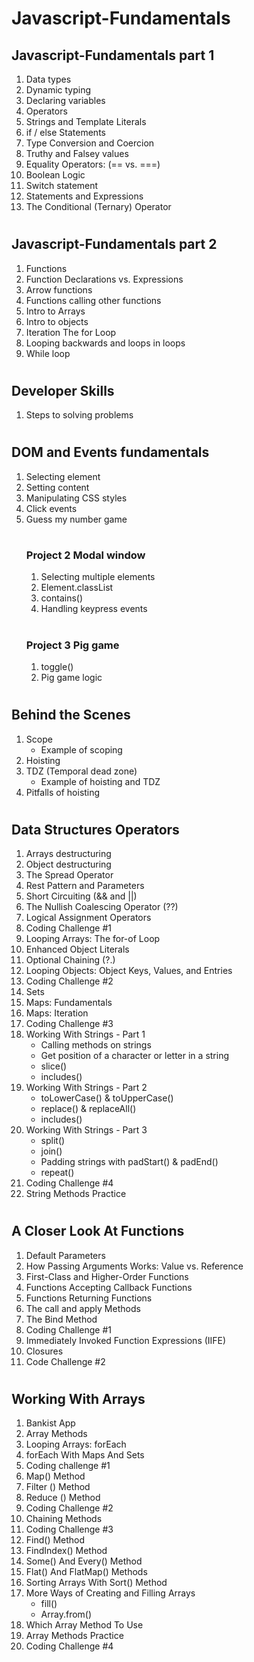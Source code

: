 # Javascript-Fundamentals

## Javascript-Fundamentals part 1 
1. Data types
2. Dynamic typing
3. Declaring variables
4. Operators
5. Strings and Template Literals
6. if / else Statements
7. Type Conversion and Coercion
8. Truthy and Falsey values
9. Equality Operators: (== vs. ===)
10. Boolean Logic
11. Switch statement
12. Statements and Expressions
13. The Conditional (Ternary) Operator
#
## Javascript-Fundamentals part 2
1. Functions
2. Function Declarations vs. Expressions
3. Arrow functions
4. Functions calling other functions
5. Intro to Arrays
6. Intro to objects
7. Iteration The for Loop
8. Looping backwards and loops in loops
9. While loop
#
## Developer Skills
1. Steps to solving problems
#
## DOM and Events fundamentals
1. Selecting element
2. Setting content
3. Manipulating CSS styles
4. Click events
5. Guess my number game  
    #
    ### Project 2 Modal window
    1. Selecting multiple elements
    2. Element.classList
    3. contains()
    4. Handling keypress events  
    #
    ### Project 3 Pig game
    1. toggle()
    2. Pig game logic
#
## Behind the Scenes
1. Scope
    * Example of scoping
2. Hoisting
3. TDZ (Temporal dead zone)
    * Example of hoisting and TDZ
4. Pitfalls of hoisting
#
## Data Structures Operators
1. Arrays destructuring
2. Object destructuring
3. The Spread Operator
4. Rest Pattern and Parameters
5. Short Circuiting (&& and ||)
6. The Nullish Coalescing Operator (??)
7. Logical Assignment Operators
8. Coding Challenge #1
9. Looping Arrays: The for-of Loop
10. Enhanced Object Literals
11. Optional Chaining (?.)
12. Looping Objects: Object Keys, Values, and Entries
13. Coding Challenge #2
14. Sets
15. Maps: Fundamentals
16. Maps: Iteration
17. Coding Challenge #3
18. Working With Strings - Part 1
    * Calling methods on strings
    * Get position of a character or letter in a string
    * slice()
    * includes() 
19. Working With Strings - Part 2
    * toLowerCase() & toUpperCase()
    * replace() & replaceAll()
    * includes()
20. Working With Strings - Part 3
    * split()
    * join() 
    * Padding strings with padStart() & padEnd()
    * repeat()
21. Coding Challenge #4
22. String Methods Practice
#
## A Closer Look At Functions
1. Default Parameters
2. How Passing Arguments Works: Value vs. Reference
3. First-Class and Higher-Order Functions
4. Functions Accepting Callback Functions
5. Functions Returning Functions
6. The call and apply Methods
7. The Bind Method
8. Coding Challenge #1
9. Immediately Invoked Function Expressions (IIFE)
10. Closures
11. Code Challenge #2
#
## Working With Arrays
1. Bankist App
2. Array Methods
3. Looping Arrays: forEach
4. forEach With Maps And Sets
5. Coding challenge #1
6. Map() Method
7. Filter () Method
8. Reduce () Method
9. Coding Challenge #2
10. Chaining Methods
11. Coding Challenge #3
12. Find() Method
13. FindIndex() Method
14. Some() And Every() Method
15. Flat() And FlatMap() Methods
16. Sorting Arrays With Sort() Method
17. More Ways of Creating and Filling Arrays
    * fill()
    * Array.from()
18. Which Array Method To Use
19. Array Methods Practice
20. Coding Challenge #4